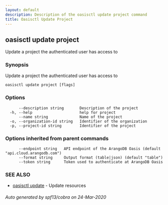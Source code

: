 ```yaml
---
layout: default
description: Description of the oasisctl update project command
title: Oasisctl Update Project
---
```

## oasisctl update project

Update a project the authenticated user has access to

### Synopsis

Update a project the authenticated user has access to

```
oasisctl update project [flags]
```

### Options

```
      --description string       Description of the project
  -h, --help                     help for project
      --name string              Name of the project
  -o, --organization-id string   Identifier of the organization
  -p, --project-id string        Identifier of the project
```

### Options inherited from parent commands

```
      --endpoint string   API endpoint of the ArangoDB Oasis (default "api.cloud.arangodb.com")
      --format string     Output format (table|json) (default "table")
      --token string      Token used to authenticate at ArangoDB Oasis
```

### SEE ALSO

* [oasisctl update](oasisctl-update.md)	 - Update resources

###### Auto generated by spf13/cobra on 24-Mar-2020
